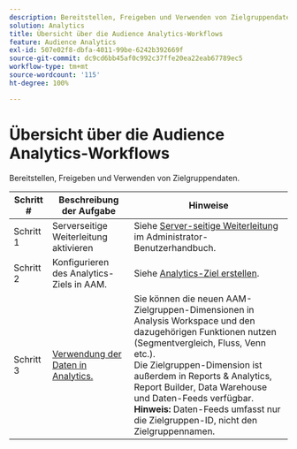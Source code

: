```yaml
---
description: Bereitstellen, Freigeben und Verwenden von Zielgruppendaten.
solution: Analytics
title: Übersicht über die Audience Analytics-Workflows
feature: Audience Analytics
exl-id: 507e02f8-dbfa-4011-99be-6242b392669f
source-git-commit: dc9cd6bb45af0c992c37ffe20ea22eab67789ec5
workflow-type: tm+mt
source-wordcount: '115'
ht-degree: 100%

---
```


# Übersicht über die Audience Analytics-Workflows

Bereitstellen, Freigeben und Verwenden von Zielgruppendaten.

| Schritt # | Beschreibung der Aufgabe | Hinweise |
|--- |--- |--- |
| Schritt 1 | Serverseitige Weiterleitung aktivieren | Siehe [Server-seitige Weiterleitung](/help/admin/admin/c-manage-report-suites/c-edit-report-suites/general/c-server-side-forwarding/ssf.md) im Administrator-Benutzerhandbuch. |
| Schritt 2 | Konfigurieren des Analytics-Ziels in AAM. | Siehe [Analytics-Ziel erstellen](https://experienceleague.adobe.com/docs/audience-manager/user-guide/features/destinations/experience-cloud-destinations/create-analytics-destination.html?lang=de). |
| Schritt 3 | [Verwendung der Daten in Analytics.](/help/integrate/c-audience-analytics/c-workflow/use-audience-data-analytics.md) | Sie können die neuen AAM-Zielgruppen-Dimensionen in Analysis Workspace und den dazugehörigen Funktionen nutzen (Segmentvergleich, Fluss, Venn etc.). <br>Die Zielgruppen-Dimension ist außerdem in Reports &amp; Analytics, Report Builder, Data Warehouse und Daten-Feeds verfügbar. <br>**Hinweis:** Daten-Feeds umfasst nur die Zielgruppen-ID, nicht den Zielgruppennamen. |
